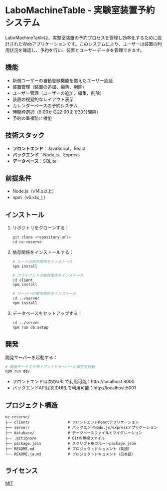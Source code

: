 # LaboMachineTable - 実験室装置予約システム

LaboMachineTableは、実験室装置の予約プロセスを管理し効率化するために設計されたWebアプリケーションです。このシステムにより、ユーザーは装置の利用状況を確認し、予約を行い、装置とユーザーデータを管理できます。

## 機能

- 新規ユーザーの自動登録機能を備えたユーザー認証
- 装置管理（装置の追加、編集、削除）
- ユーザー管理（ユーザーの追加、編集、削除）
- 装置の視覚的なレイアウト表示
- カレンダーベースの予約システム
- 時間枠選択（8:00から22:00まで30分間隔）
- 予約の重複防止機能

## 技術スタック

- **フロントエンド**：JavaScript、React
- **バックエンド**：Node.js、Express
- **データベース**：SQLite

## 前提条件

- Node.js（v14.x以上）
- npm（v6.x以上）

## インストール

1. リポジトリをクローンする：
   ```bash
   git clone <repository-url>
   cd nc-reserve
   ```

2. 依存関係をインストールする：
   ```bash
   # ルートの依存関係をインストール
   npm install

   # クライアントの依存関係をインストール
   cd client
   npm install

   # サーバーの依存関係をインストール
   cd ../server
   npm install
   ```

3. データベースをセットアップする：
   ```bash
   cd ../server
   npm run db:setup
   ```

## 開発

開発サーバーを起動する：

```bash
# 開発モードでクライアントとサーバーの両方を起動
npm run dev
```

- フロントエンドは次のURLで利用可能：http://localhost:3000
- バックエンドAPIは次のURLで利用可能：http://localhost:5001

## プロジェクト構造

```
nc-reserve/
├── client/                 # フロントエンドReactアプリケーション
├── server/                 # バックエンドNode.js/Expressアプリケーション
├── database/               # データベースファイルとマイグレーション
├── .gitignore              # Gitの無視ファイル
├── package.json            # スクリプト用のルートpackage.json
├── README.md               # プロジェクトドキュメント（英語）
└── README.ja.md            # プロジェクトドキュメント（日本語）
```

## ライセンス

[MIT](LICENSE)
